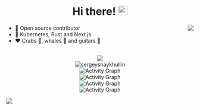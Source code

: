 <div align="center">
   <h1>Hi there! <img src="https://media.giphy.com/media/hvRJCLFzcasrR4ia7z/giphy.gif" width="25px"></h1>
</div>

<img align="right" src="https://github-readme-stats.vercel.app/api?username=sergeyshaykhullin&count_private=true&show_icons=true&hide_title=true&hide=stars" />

- 👀 Open source contributor
- 👾 Kubernetes, Rust and Next.js
- ❤️ Crabs 🦀, whales 🐳 and guitars 🎸

<br>

<div align="center">
   <img src="https://github-profile-trophy.vercel.app/?username=sergeyshaykhullin&theme=flat&no-frame=true&margin-w=30" />
</div>

<div align="center">
    <img src="https://github-readme-streak-stats.herokuapp.com/?user=sergeyshaykhullin" alt="sergeyshaykhullin" />
</div>

<div align="center">
   <img alt="Activity Graph" src="https://github-readme-activity-graph.cyclic.app/graph?username=sergeyshaykhullin&theme=github-light"/>
</div>

<div align="center">
   <img alt="Activity Graph" src="https://github-profile-summary-cards.vercel.app/api/cards/profile-details?username=sergeyshaykhullin&theme=github-light"/>
</div>

<div align="center">
   <img alt="Activity Graph" src="https://github-profile-summary-cards.vercel.app/api/cards/stats?username=sergeyshaykhullin&theme=github-light"/>
</div>

<div align="center">
   <img alt="Activity Graph" src="https://github-profile-summary-cards.vercel.app/api/cards/productive-time?username=sergeyshaykhullin&theme=github-light"/>
</div>

![](https://hit.yhype.me/github/profile?user_id=46970457)
